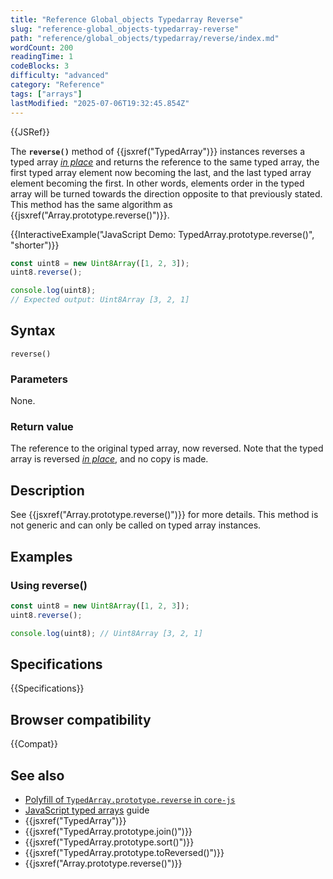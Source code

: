 ```yaml
---
title: "Reference Global_objects Typedarray Reverse"
slug: "reference-global_objects-typedarray-reverse"
path: "reference/global_objects/typedarray/reverse/index.md"
wordCount: 200
readingTime: 1
codeBlocks: 3
difficulty: "advanced"
category: "Reference"
tags: ["arrays"]
lastModified: "2025-07-06T19:32:45.854Z"
---
```



{{JSRef}}

The **`reverse()`** method of {{jsxref("TypedArray")}} instances reverses a typed array _[in place](https://en.wikipedia.org/wiki/In-place_algorithm)_ and returns the reference to the same typed array, the first typed array element now becoming the last, and the last typed array element becoming the first. In other words, elements order in the typed array will be turned towards the direction opposite to that previously stated. This method has the same algorithm as {{jsxref("Array.prototype.reverse()")}}.

{{InteractiveExample("JavaScript Demo: TypedArray.prototype.reverse()", "shorter")}}

```js interactive-example
const uint8 = new Uint8Array([1, 2, 3]);
uint8.reverse();

console.log(uint8);
// Expected output: Uint8Array [3, 2, 1]
```

## Syntax

```js-nolint
reverse()
```

### Parameters

None.

### Return value

The reference to the original typed array, now reversed. Note that the typed array is reversed _[in place](https://en.wikipedia.org/wiki/In-place_algorithm)_, and no copy is made.

## Description

See {{jsxref("Array.prototype.reverse()")}} for more details. This method is not generic and can only be called on typed array instances.

## Examples

### Using reverse()

```js
const uint8 = new Uint8Array([1, 2, 3]);
uint8.reverse();

console.log(uint8); // Uint8Array [3, 2, 1]
```

## Specifications

{{Specifications}}

## Browser compatibility

{{Compat}}

## See also

- [Polyfill of `TypedArray.prototype.reverse` in `core-js`](https://github.com/zloirock/core-js#ecmascript-typed-arrays)
- [JavaScript typed arrays](/en-US/docs/Web/JavaScript/Guide/Typed_arrays) guide
- {{jsxref("TypedArray")}}
- {{jsxref("TypedArray.prototype.join()")}}
- {{jsxref("TypedArray.prototype.sort()")}}
- {{jsxref("TypedArray.prototype.toReversed()")}}
- {{jsxref("Array.prototype.reverse()")}}
